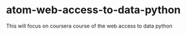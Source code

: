 # atom-web-access-to-data-python
This will focus on coursera course of the web access to data python
